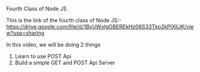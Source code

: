Fourth Class of Node JS

This is the link of the fourth class of Node JS:- https://drive.google.com/file/d/1BvUWxlgOBEREkHz06S33Tko2kPlXIlJK/view?usp=sharing

In this video, we will be doing 2 things

1. Learn to use POST Api
2. Build a simple GET and POST Api Server
